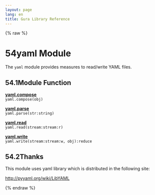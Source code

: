 ```yaml
---
layout: page
lang: en
title: Gura Library Reference
---
```


{% raw %}
<h1><span class="caption-index-1">54</span><a name="anchor-54"></a>yaml Module</h1>
<p>
The <code>yaml</code> module provides measures to read/write YAML files.
</p>
<h2><span class="caption-index-2">54.1</span><a name="anchor-54-1"></a>Module Function</h2>
<p>
<div><strong style="text-decoration:underline">yaml.compose</strong></div>
<div style="margin-bottom:1em"><code>yaml.compose(obj)</code></div>

</p>
<p>
<div><strong style="text-decoration:underline">yaml.parse</strong></div>
<div style="margin-bottom:1em"><code>yaml.parse(str:string)</code></div>

</p>
<p>
<div><strong style="text-decoration:underline">yaml.read</strong></div>
<div style="margin-bottom:1em"><code>yaml.read(stream:stream:r)</code></div>

</p>
<p>
<div><strong style="text-decoration:underline">yaml.write</strong></div>
<div style="margin-bottom:1em"><code>yaml.write(stream:stream:w, obj):reduce</code></div>

</p>
<h2><span class="caption-index-2">54.2</span><a name="anchor-54-2"></a>Thanks</h2>
<p>
This module uses yaml library which is distributed in the following site:
</p>
<p>
<a href="http://pyyaml.org/wiki/LibYAML">http://pyyaml.org/wiki/LibYAML</a>
</p>
<p />

{% endraw %}
